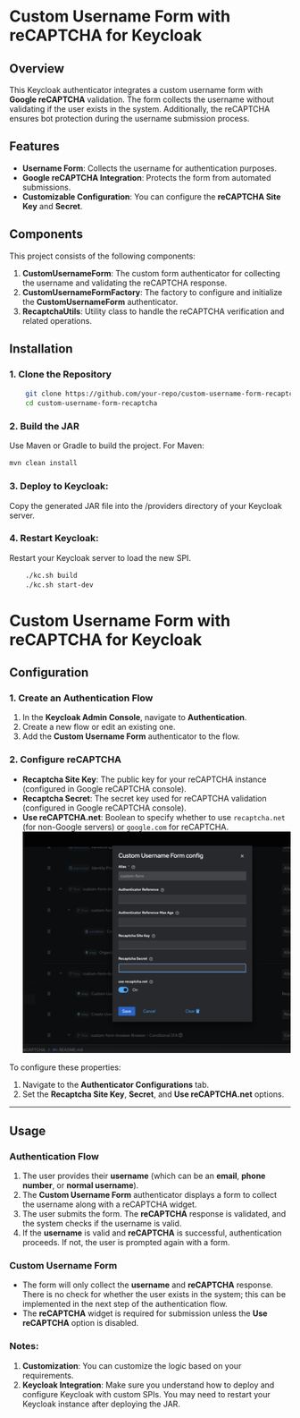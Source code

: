# Custom Username Form with reCAPTCHA for Keycloak

## Overview

This Keycloak authenticator integrates a custom username form with **Google reCAPTCHA** validation. The form collects the username without validating if the user exists in the system. Additionally, the reCAPTCHA ensures bot protection during the username submission process.

## Features
- **Username Form**: Collects the username for authentication purposes.
- **Google reCAPTCHA Integration**: Protects the form from automated submissions.
- **Customizable Configuration**: You can configure the **reCAPTCHA Site Key** and **Secret**.

## Components

This project consists of the following components:
1. **CustomUsernameForm**: The custom form authenticator for collecting the username and validating the reCAPTCHA response.
2. **CustomUsernameFormFactory**: The factory to configure and initialize the **CustomUsernameForm** authenticator.
3. **RecaptchaUtils**: Utility class to handle the reCAPTCHA verification and related operations.

## Installation

### 1. Clone the Repository

```bash
    git clone https://github.com/your-repo/custom-username-form-recaptcha.git
    cd custom-username-form-recaptcha
```

### 2. Build the JAR
Use Maven or Gradle to build the project. For Maven:
```bash
mvn clean install
```
### 3. **Deploy to Keycloak:**
   Copy the generated JAR file into the /providers directory of your Keycloak server.
### 4. **Restart Keycloak**:
   Restart your Keycloak server to load the new SPI.
```bash
    ./kc.sh build
    ./kc.sh start-dev
   ```

# Custom Username Form with reCAPTCHA for Keycloak

## Configuration

### 1. Create an Authentication Flow

1. In the **Keycloak Admin Console**, navigate to **Authentication**.
2. Create a new flow or edit an existing one.
3. Add the **Custom Username Form** authenticator to the flow.

### 2. Configure reCAPTCHA

- **Recaptcha Site Key**: The public key for your reCAPTCHA instance (configured in Google reCAPTCHA console).
- **Recaptcha Secret**: The secret key used for reCAPTCHA validation (configured in Google reCAPTCHA console).
- **Use reCAPTCHA.net**: Boolean to specify whether to use `recaptcha.net` (for non-Google servers) or `google.com` for reCAPTCHA.
  ![Custom username form configure flow](src/main/resources/images/custom-form.png)


To configure these properties:

1. Navigate to the **Authenticator Configurations** tab.
2. Set the **Recaptcha Site Key**, **Secret**, and **Use reCAPTCHA.net** options.

---

## Usage

### Authentication Flow

1. The user provides their **username** (which can be an **email**, **phone number**, or **normal username**).
2. The **Custom Username Form** authenticator displays a form to collect the username along with a reCAPTCHA widget.
3. The user submits the form. The **reCAPTCHA** response is validated, and the system checks if the username is valid.
4. If the **username** is valid and **reCAPTCHA** is successful, authentication proceeds. If not, the user is prompted again with a form.

### Custom Username Form

- The form will only collect the **username** and **reCAPTCHA** response. There is no check for whether the user exists in the system; this can be implemented in the next step of the authentication flow.
- The **reCAPTCHA** widget is required for submission unless the **Use reCAPTCHA** option is disabled.


### Notes:
1. **Customization**: You can customize  the logic based on your requirements.
2. **Keycloak Integration**: Make sure you understand how to deploy and configure Keycloak with custom SPIs. You may need to restart your Keycloak instance after deploying the JAR.

